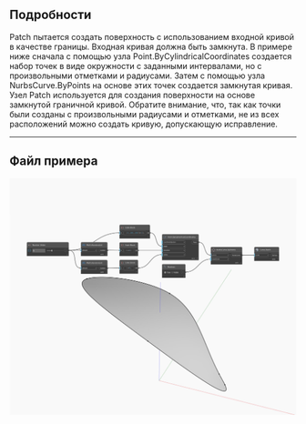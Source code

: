## Подробности
Patch пытается создать поверхность с использованием входной кривой в качестве границы. Входная кривая должна быть замкнута. В примере ниже сначала с помощью узла Point.ByCylindricalCoordinates создается набор точек в виде окружности с заданными интервалами, но с произвольными отметками и радиусами. Затем с помощью узла NurbsCurve.ByPoints на основе этих точек создается замкнутая кривая. Узел Patch используется для создания поверхности на основе замкнутой граничной кривой. Обратите внимание, что, так как точки были созданы с произвольными радиусами и отметками, не из всех расположений можно создать кривую, допускающую исправление.
___
## Файл примера

![Patch](./Autodesk.DesignScript.Geometry.Curve.Patch_img.jpg)


